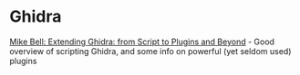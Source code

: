 # Ghidra

[Mike Bell: Extending Ghidra: from Script to Plugins and Beyond](https://vimeo.com/377180466) - Good overview of scripting Ghidra, and some info on powerful (yet seldom used) plugins




